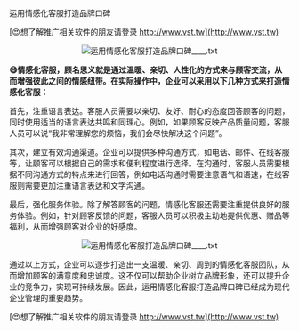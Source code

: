运用情感化客服打造品牌口碑

[😍想了解推广相关软件的朋友请登录 http://www.vst.tw](http://www.vst.tw)

 <center><img src="https://vst.tw/MP4/tuiguang/png/8.png" alt="运用情感化客服打造品牌口碑____.txt"></center>

**😄情感化客服，顾名思义就是通过温暖、亲切、人性化的方式来与顾客交流，从而增强彼此之间的情感纽带。在实际操作中，企业可以采用以下几种方式来打造情感化客服：**

首先，注重语言表达。客服人员需要以亲切、友好、耐心的态度回答顾客的问题，同时使用适当的语言表达共鸣和同理心。例如，如果顾客反映产品质量问题，客服人员可以说“我非常理解您的烦恼，我们会尽快解决这个问题”。

其次，建立有效沟通渠道。企业可以提供多种沟通方式，如电话、邮件、在线客服等，让顾客可以根据自己的需求和便利程度进行选择。在沟通时，客服人员需要根据不同沟通方式的特点来进行回答，例如电话沟通时需要注意语气和语速，在线客服则需要更加注重语言表达和文字沟通。

最后，强化服务体验。除了解答顾客的问题，情感化客服还需要注重提供良好的服务体验。例如，针对顾客反馈的问题，客服人员可以积极主动地提供优惠、赠品等福利，从而增强顾客对企业的好感度。

 <center><img src="https://vst.tw/MP4/tuiguang/png/0.png" alt="运用情感化客服打造品牌口碑____.txt"></center>

通过以上方式，企业可以逐步打造出一支温暖、亲切、周到的情感化客服团队，从而增加顾客的满意度和忠诚度。这不仅可以帮助企业树立品牌形象，还可以提升企业的竞争力，实现可持续发展。因此，运用情感化客服打造品牌口碑已经成为现代企业管理的重要趋势。

[😍想了解推广相关软件的朋友请登录 http://www.vst.tw](http://www.vst.tw)




